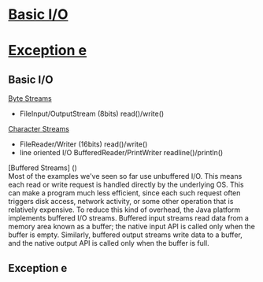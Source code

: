 # [Basic I/O](#1)
# [Exception e](#2)
## <a name="1">Basic I/O</a>
[Byte Streams](https://docs.oracle.com/javase/tutorial/essential/io/bytestreams.html)
* FileInput/OutputStream (8bits) read()/write()

[Character Streams](https://docs.oracle.com/javase/tutorial/essential/io/charstreams.html)
* FileReader/Writer (16bits) read()/write()
* line oriented I/O BufferedReader/PrintWriter  readline()/println()  

[Buffered Streams]  ()  
Most of the examples we've seen so far use unbuffered I/O. This means each read or write request is handled directly by the underlying OS. This can make a program much less efficient, since each such request often triggers disk access, network activity, or some other operation that is relatively expensive.
To reduce this kind of overhead, the Java platform implements buffered I/O streams. Buffered input streams read data from a memory area known as a buffer; the native input API is called only when the buffer is empty. Similarly, buffered output streams write data to a buffer, and the native output API is called only when the buffer is full.

## <a name="2">Exception e</a>



